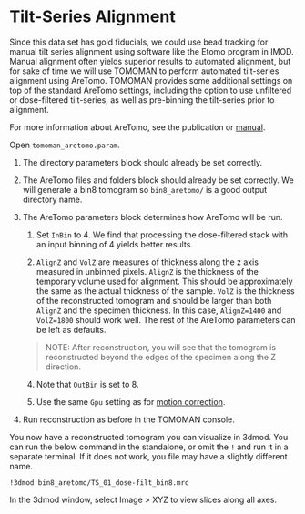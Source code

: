 # Tilt-Series Alignment

Since this data set has gold fiducials, we could use bead tracking for manual tilt series alignment using software like the Etomo program in IMOD.
Manual alignment often yields superior results to automated alignment, but for sake of time we will use TOMOMAN to perform automated tilt-series alignment using AreTomo.
TOMOMAN provides some additional settings on top of the standard AreTomo settings, including the option to use unfiltered or dose-filtered tilt-series, as well as pre-binning the tilt-series prior to alignment.

For more information about AreTomo, see the publication or [manual](https://gensoft.pasteur.fr/docs/AreTomo/1.3.4/AreTomoManual_1.3.0_09292022.pdf).

Open `tomoman_aretomo.param`.

1. The directory parameters block should already be set correctly.

2. The AreTomo files and folders block should already be set correctly. We will generate a bin8 tomogram so `bin8_aretomo/` is a good output directory name.

3. The AreTomo parameters block determines how AreTomo will be run.

    1. Set `InBin` to 4.
    We find that processing the dose-filtered stack with an input binning of 4 yields better results.

    2. `AlignZ` and `VolZ` are measures of thickness along the z axis measured in unbinned pixels.
    `AlignZ` is the thickness of the temporary volume used for alignment.
    This should be approximately the same as the actual thickness of the sample.
    `VolZ` is the thickness of the reconstructed tomogram and should be larger than both `AlignZ` and the specimen thickness.
    In this case, `AlignZ=1400` and `VolZ=1800` should work well.
    The rest of the AreTomo parameters can be left as defaults.
    >NOTE: After reconstruction, you will see that the tomogram is reconstructed beyond the edges of the specimen along the Z direction. 
    

    4. Note that `OutBin` is set to 8.

    5. Use the same `Gpu` setting as for [motion correction](preproc.md#making-motion-corrected-stacks).

4. Run reconstruction as before in the TOMOMAN console.

You now have a reconstructed tomogram you can visualize in 3dmod.
You can run the below command in the standalone, or omit the `!` and run it in a separate terminal.
If it does not work, you file may have a slightly different name.

    !3dmod bin8_aretomo/TS_01_dose-filt_bin8.mrc

In the 3dmod window, select Image > XYZ to view slices along all axes.
